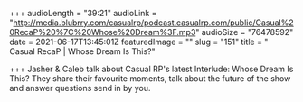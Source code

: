 +++
audioLength = "39:21"
audioLink = "http://media.blubrry.com/casualrp/podcast.casualrp.com/public/Casual%20RecaP%20%7C%20Whose%20Dream%3F.mp3"
audioSize = "76478592"
date = 2021-06-17T13:45:01Z
featuredImage = ""
slug = "151"
title = " Casual RecaP | Whose Dream Is This?"

+++
Jasher & Caleb talk about Casual RP's latest Interlude: Whose Dream Is This? They share their favourite moments, talk about the future of the show and answer questions send in by you.